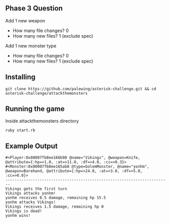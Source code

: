 ## Phase 3 Question
Add 1 new weapon
* How many file changes? 0
* How many new files? 1 (exclude spec)

Add 1 new monster type
* How many file changes? 0
* How many new files? 1 (exclude spec)
## Installing
```
git clone https://github.com/palewing/asterisk-challenge.git && cd asterisk-challenge/attackthemonsters
```
## Running the game
Inside attackthemonsters directory
```
ruby start.rb
```
## Example Output
```
#<Player:0x00007fb8ee166b98 @name="Vikings", @weapon=Knife, @attribute={:hp=>1.0, :at=>11.0, :df=>4.0, :cc=>0.3}>
#<Monster:0x00007fb8ee165ab8 @type=GolemMonster, @name="yonhm", @weapon=Barehand, @attribute={:hp=>24.0, :at=>3.0, :df=>5.0, :cc=>0.0}>
------------------------------------------------------------------------
Vikings gets the first turn
Vikings attacks yonhm!
yonhm receives 8.5 damage, remaining hp 15.5
yonhm attacks Vikings!
Vikings receives 1.5 damage, remaining hp 0
Vikings is dead!
yonhm wins!
```
